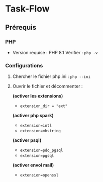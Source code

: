 # Task-Flow

## Prérequis

### PHP

- Version requise : PHP 8.1
    Vérifier : `php -v`

### Configurations

1. Chercher le fichier php.ini : `php --ini`
2. Ouvrir le fichier et décommenter :

    **(activer les extensions)**
    - `extension_dir = "ext"`

    **(activer php spark)**
    - `extension=intl`
    - `extension=mbstring`

    **(activer psql)**
    - `extension=pdo_pgsql`
    - `extension=pgsql`

    **(activer envoi mail)**
    - `extension=openssl`
